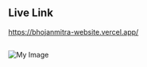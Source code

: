 ## Live Link
<https://bhojanmitra-website.vercel.app/>

## 
![My Image](https://i.ibb.co/FVmnLYB/bhojanmitra-website-vercel-app.png)